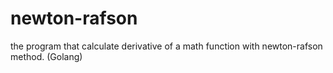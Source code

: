 # newton-rafson
the program that calculate derivative of a math function with newton-rafson method. (Golang)
